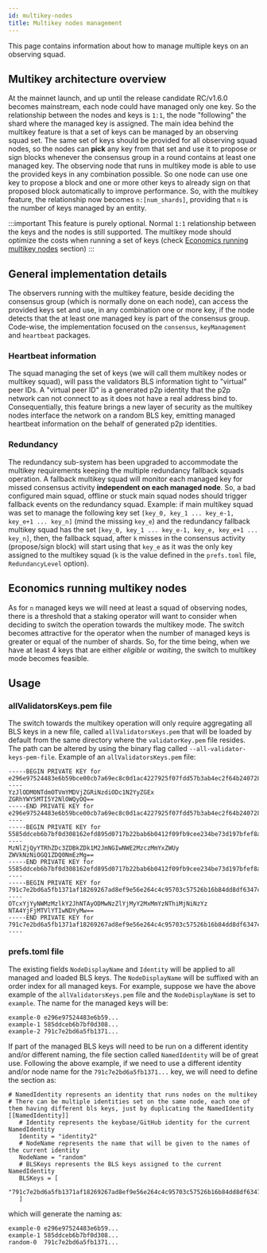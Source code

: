 ```yaml
---
id: multikey-nodes
title: Multikey nodes management
---
```


[comment]: # (mx-abstract)
This page contains information about how to manage multiple keys on an observing squad.

[comment]: # (mx-context-auto)
## Multikey architecture overview

At the mainnet launch, and up until the release candidate RC/v1.6.0 becomes mainstream, each node could have managed only
one key. So the relationship between the nodes and keys is `1:1`, the node "following" the shard where the managed key is assigned.
The main idea behind the multikey feature is that a set of keys can be managed by an observing squad set. The same set of keys
should be provided for all observing squad nodes, so the nodes can **pick** any key from that set and use it to propose or sign
blocks whenever the consensus group in a round contains at least one managed key. The observing node that runs in multikey mode
is able to use the provided keys in any combination possible. So one node can use one key to propose a block and one or more other
keys to already sign on that proposed block automatically to improve performance.
So, with the multikey feature, the relationship now becomes `n:[num_shards]`, providing that `n` is the number of keys 
managed by an entity.

:::important
This feature is purely optional. Normal `1:1` relationship between the keys and the nodes is still supported. The multikey
mode should optimize the costs when running a set of keys (check [Economics running multikey nodes](#economics-running-multikey-nodes) section)
:::

[comment]: # (mx-context-auto)
## General implementation details

The observers running with the multikey feature, beside deciding the consensus group (which is normally done on each node), 
can access the provided keys set and use, in any combination one or more key, if the node detects that the at least one managed
key is part of the consensus group.
Code-wise, the implementation focused on the `consensus`, `keyManagement` and `heartbeat` packages.

[comment]: # (mx-context-auto)
### Heartbeat information

The squad managing the set of keys (we will call them multikey nodes or multikey squad), will pass the validators BLS information tight to 
"virtual" peer IDs. A "virtual peer ID" is a generated p2p identity that the p2p network can not connect to as it does not
have a real address bind to. Consequentially, this feature brings a new layer of security as the multikey nodes interface 
the network on a random BLS key, emitting managed heartbeat information on the behalf of generated p2p identities. 

[comment]: # (mx-context-auto)
### Redundancy

The redundancy sub-system has been upgraded to accommodate the multikey requirements keeping the multiple redundancy 
fallback squads operation. A fallback multikey squad will monitor each managed key for missed consensus activity **independent on 
each managed node**. So, a bad configured main squad, offline or stuck main squad nodes should trigger fallback events on 
the redundancy squad. 
Example: if main multikey squad was set to manage the following key set `[key_0, key_1 ... key_e-1, key_e+1 ... key_n]`
(mind the missing `key_e`) and the redundancy fallback multikey squad has the set `[key_0, key_1 ... key_e-1, key_e, key_e+1 ... key_n]`,
then, the fallback squad, after `k` misses in the consensus activity (propose/sign block) will start using that `key_e` as it 
was the only key assigned to the multikey squad (`k` is the value defined in the `prefs.toml` file, `RedundancyLevel` option).

[comment]: # (mx-context-auto)
## Economics running multikey nodes

As for `n` managed keys we will need at least a squad of observing nodes, there is a threshold that a staking operator
will want to consider when deciding to switch the operation towards the multikey mode. The switch becomes attractive for the
operator when the number of managed keys is greater or equal of the number of shards. So, for the time being, when we have 
at least 4 keys that are either *eligible* or *waiting*, the switch to multikey mode becomes feasible.

[comment]: # (mx-context-auto)
## Usage

[comment]: # (mx-context-auto)
### allValidatorsKeys.pem file
The switch towards the multikey operation will only require aggregating all BLS keys in a new file, called `allValidatorsKeys.pem`
that will be loaded by default from the same directory where the `validatorKey.pem` file resides. The path can be altered by using the
binary flag called `--all-validator-keys-pem-file`.
Example of an `allValidatorsKeys.pem` file:
```
-----BEGIN PRIVATE KEY for e296e97524483e6b59bce00cb7a69ec8c0d1ac4227925f07fdd57b3ab4ec2f64b240728a0a3c5be2930aea570bf12c12314e25d942b106472800e51524add26ec9546475c1cfae91dd7e799f256d1b0758e17aaa3898c29d489bd87c86d04498-----
YzJlODM0NTdmOTVmYMDVjZGRiNzdiODc1N2YyZGEx
ZGRhYWY5MTI5Y2NlOWQyOQ==
-----END PRIVATE KEY for e296e97524483e6b59bce00cb7a69ec8c0d1ac4227925f07fdd57b3ab4ec2f64b240728a0a3c5be2930aea570bf12c12314e25d942b106472800e51524add26ec9546475c1cfae91dd7e799f256d1b0758e17aaa3898c29d489bd87c86d04498-----
-----BEGIN PRIVATE KEY for 5585ddceb6b7bf0d308162efd895d0717b22bab6b0412f09fb9cee234be73d197bfef8ae10064be5733472c573894015029672b70f63e0b58c7ab2e831ee0aff88b868e4d712bec0baf9a1cd1982e138af9b6cc55e4454b01cb8ad02a064f515-----
MzNlZjQyYTRhZDc3ZDBkZDk1M2JmNGIwNWE2MzczMmYxZWUy
ZWVkNzNiOGQ1ZDQ0NmEzMg==
-----END PRIVATE KEY for 5585ddceb6b7bf0d308162efd895d0717b22bab6b0412f09fb9cee234be73d197bfef8ae10064be5733472c573894015029672b70f63e0b58c7ab2e831ee0aff88b868e4d712bec0baf9a1cd1982e138af9b6cc55e4454b01cb8ad02a064f515-----
-----BEGIN PRIVATE KEY for 791c7e2bd6a5fb1371af18269267ad8ef9e56e264c4c95703c57526b16b84dd8df6347c0cc14f93d595a12316d38ae11264e05d2fa26d80387d12db52c1a98e93064d073d02549c71ec4e352d73724c21c02245b25d3643b532fac25d7580f0b-----
OTcxYjYyNWMzMzlkY2JhNTAyODMwNzZlYjMyY2MxMmYzNThiMjNiNzYz
NTA4YjFjMTVlYTIwNDYyMw==
-----END PRIVATE KEY for 791c7e2bd6a5fb1371af18269267ad8ef9e56e264c4c95703c57526b16b84dd8df6347c0cc14f93d595a12316d38ae11264e05d2fa26d80387d12db52c1a98e93064d073d02549c71ec4e352d73724c21c02245b25d3643b532fac25d7580f0b-----
```

[comment]: # (mx-context-auto)
### prefs.toml file

The existing fields `NodeDisplayName` and `Identity` will be applied to all managed and loaded BLS keys. The `NodeDisplayName` will 
be suffixed with an order index for all managed keys. 
For example, suppose we have the above example of the `allValidatorsKeys.pem` file and the `NodeDisplayName` is set to `example`.
The name for the managed keys will be:
```
example-0 e296e97524483e6b59...
example-1 585ddceb6b7bf0d308...
example-2 791c7e2bd6a5fb1371...
```

If part of the managed BLS keys will need to be run on a different identity and/or different naming, the file section called 
`NamedIdentity` will be of great use. 
Following the above example, if we need to use a different identity and/or node name for the `791c7e2bd6a5fb1371...` key, 
we will need to define the section as:
```
# NamedIdentity represents an identity that runs nodes on the multikey
# There can be multiple identities set on the same node, each one of them having different bls keys, just by duplicating the NamedIdentity
[[NamedIdentity]]
   # Identity represents the keybase/GitHub identity for the current NamedIdentity
   Identity = "identity2"
   # NodeName represents the name that will be given to the names of the current identity
   NodeName = "random"
   # BLSKeys represents the BLS keys assigned to the current NamedIdentity
   BLSKeys = [
      "791c7e2bd6a5fb1371af18269267ad8ef9e56e264c4c95703c57526b16b84dd8df6347c0cc14f93d595a12316d38ae11264e05d2fa26d80387d12db52c1a98e93064d073d02549c71ec4e352d73724c21c02245b25d3643b532fac25d7580f0b"
   ]
```

which will generate the naming as:
```
example-0 e296e97524483e6b59...
example-1 585ddceb6b7bf0d308...
random-0  791c7e2bd6a5fb1371...
```